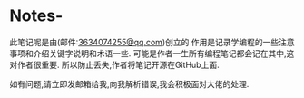 # Notes-
此笔记呢是由(邮件:3634074255@qq.com)创立的
作用是记录学编程的一些注意事项和介绍关键字说明和术语一些.
可能是作者一生所有编程笔记都会记在其中,这对作者很重要.
所以防止丢失,作者将笔记开源在GitHub上面.

如有问题,请立即发邮箱给我,向我解析错误,我会积极面对大佬的处理.
